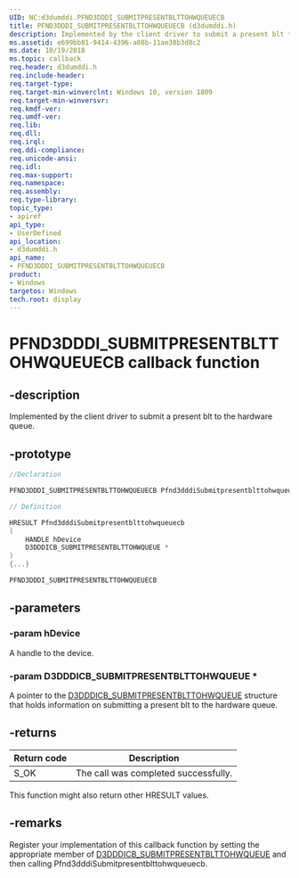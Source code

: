 ```yaml
---
UID: NC:d3dumddi.PFND3DDDI_SUBMITPRESENTBLTTOHWQUEUECB
title: PFND3DDDI_SUBMITPRESENTBLTTOHWQUEUECB (d3dumddi.h)
description: Implemented by the client driver to submit a present blt to the hardware queue.
ms.assetid: e699bb81-9414-4396-a08b-11ae38b3d8c2
ms.date: 10/19/2018
ms.topic: callback
req.header: d3dumddi.h
req.include-header:
req.target-type:
req.target-min-winverclnt: Windows 10, version 1809
req.target-min-winversvr:
req.kmdf-ver:
req.umdf-ver:
req.lib:
req.dll:
req.irql:
req.ddi-compliance:
req.unicode-ansi:
req.idl:
req.max-support:
req.namespace:
req.assembly:
req.type-library:
topic_type:
- apiref
api_type:
- UserDefined
api_location:
- d3dumddi.h
api_name:
- PFND3DDDI_SUBMITPRESENTBLTTOHWQUEUECB
product: 
- Windows
targetos: Windows
tech.root: display
---
```


# PFND3DDDI_SUBMITPRESENTBLTTOHWQUEUECB callback function

## -description

Implemented by the client driver to submit a present blt to the hardware queue.

## -prototype

```cpp
//Declaration

PFND3DDDI_SUBMITPRESENTBLTTOHWQUEUECB Pfnd3dddiSubmitpresentblttohwqueuecb;

// Definition

HRESULT Pfnd3dddiSubmitpresentblttohwqueuecb
(
	HANDLE hDevice
	D3DDDICB_SUBMITPRESENTBLTTOHWQUEUE *
)
{...}

PFND3DDDI_SUBMITPRESENTBLTTOHWQUEUECB


```

## -parameters

### -param hDevice

A handle to the device.

### -param D3DDDICB_SUBMITPRESENTBLTTOHWQUEUE *

A pointer to the [D3DDDICB_SUBMITPRESENTBLTTOHWQUEUE](ns-d3dumddi-_d3dddicb_submitpresentblttohwqueue.md) structure that holds information on submitting a present blt to the hardware queue.

## -returns

|Return code|Description|
|--|--|
|S_OK|The call was completed successfully.|


This function might also return other HRESULT values.

## -remarks

Register your implementation of this callback function by setting the appropriate member of [D3DDDICB_SUBMITPRESENTBLTTOHWQUEUE](ns-d3dumddi-_d3dddicb_submitpresentblttohwqueue.md) and then calling Pfnd3dddiSubmitpresentblttohwqueuecb.



